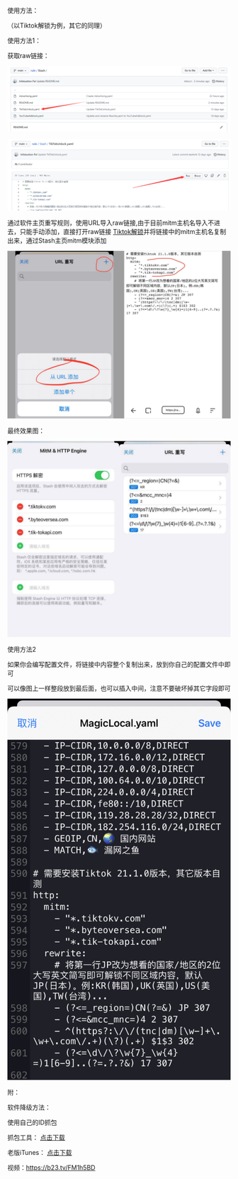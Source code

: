 
使用方法：

（以Tiktok解锁为例，其它的同理）

使用方法1：

获取raw链接：

![](https://raw.githubusercontent.com/Infatuation-Fei/explain/main/Picture/tiktokyanshi.jpg)

![](https://raw.githubusercontent.com/Infatuation-Fei/explain/main/Picture/Tiktokyanshi2.jpg)

通过软件主页重写规则，使用URL导入raw链接,由于目前mitm主机名导入不进去，只能手动添加，直接打开raw链接 [Tiktok解锁](https://raw.githubusercontent.com/Infatuation-Fei/rule/main/Stash/Rewrite/TikTokUnlock.yaml)并将链接中的mitm主机名复制出来，通过Stash主页mitm模块添加

![](https://raw.githubusercontent.com/Infatuation-Fei/explain/main/Picture/IMG_1717.JPG)

最终效果图：

![](https://raw.githubusercontent.com/Infatuation-Fei/explain/main/Picture/IMG_1716.JPG)

使用方法2

 如果你会编写配置文件，将链接中内容整个复制出来，放到你自己的配置文件中即可
 
 可以像图上一样整段放到最后面，也可以插入中间，注意不要破坏掉其它字段即可
 
 ![](https://raw.githubusercontent.com/Infatuation-Fei/explain/main/Picture/Tiktokyanshi3.jpg)
 
 
附：

  软件降级方法：

  使用自己的ID抓包
 
  抓包工具：
  [点击下载](https://raw.githubusercontent.com/Semporia/TikTok-Unlock/master/iOS%E6%8A%93%E5%8C%85/iOS%E6%97%A7%E7%89%88%E5%BA%94%E7%94%A8%E4%B8%8B%E8%BD%BDv5.1.exe)

  老版iTunes：
  [点击下载](https://secure-appldnld.apple.com/itunes12/091-87819-20180912-69177170-B085-11E8-B6AB-C1D03409AD2A6/iTunes64Setup.exe)

  视频：https://b23.tv/FM1h5BD
